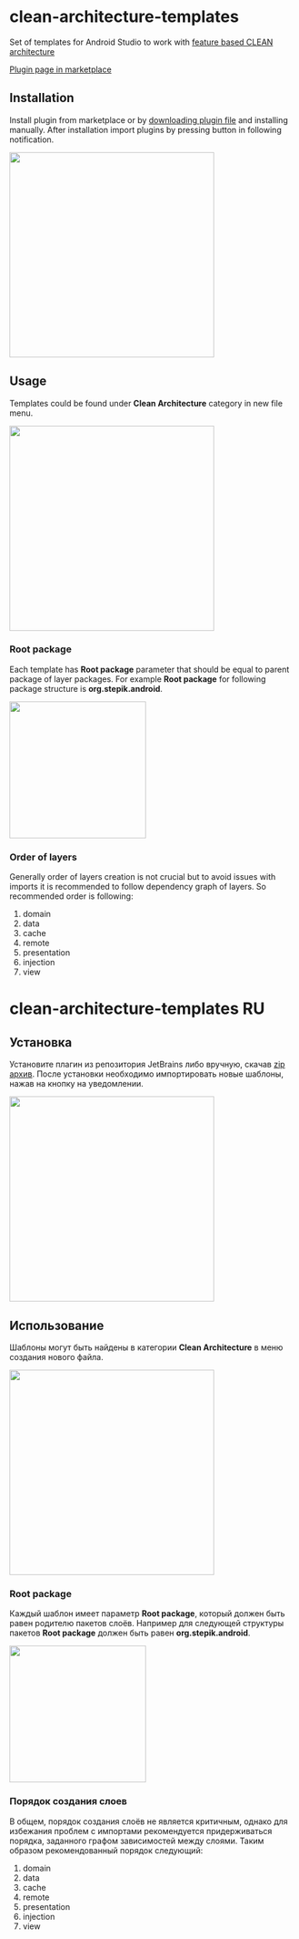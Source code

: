 # clean-architecture-templates
Set of templates for Android Studio to work with [feature based CLEAN architecture](https://hackmd.io/@4F6roGkFSHeYx4R4sBs7ew/BJg82eA7N?type=view)

[Plugin page in marketplace](https://plugins.jetbrains.com/plugin/13275-code-templates-for-feature-based-clean-android-architecture)

## Installation 
Install plugin from marketplace or by [downloading plugin file](https://github.com/eadm/clean-architecture-templates/releases) and installing manually. After installation import plugins by pressing button in following notification.

<img src="https://raw.githubusercontent.com/eadm/clean-architecture-templates/master/images/notification.png" width="360" />

## Usage
Templates could be found under **Clean Architecture** category in new file menu. 

<img src="https://raw.githubusercontent.com/eadm/clean-architecture-templates/master/images/category.png" width="360" />

### Root package
Each template has **Root package** parameter that should be equal to parent package of layer packages. For example **Root package** for following package structure is **org.stepik.android**.

<img src="https://i.imgur.com/5YOAvWy.png" width="240" />

### Order of layers
Generally order of layers creation is not crucial but to avoid issues with imports it is recommended to follow dependency graph of layers. So recommended order is following:
1. domain
2. data
3. cache
4. remote
5. presentation
6. injection
7. view

# clean-architecture-templates RU
## Установка 
Установите плагин из репозитория JetBrains либо вручную, скачав [zip архив](https://github.com/eadm/clean-architecture-templates/releases). После установки необходимо импортировать новые шаблоны, нажав на кнопку на уведомлении.

<img src="https://raw.githubusercontent.com/eadm/clean-architecture-templates/master/images/notification.png" width="360" />

## Использование
Шаблоны могут быть найдены в категории **Clean Architecture** в меню создания нового файла. 

<img src="https://raw.githubusercontent.com/eadm/clean-architecture-templates/master/images/category.png" width="360" />

### Root package
Каждый шаблон имеет параметр **Root package**, который должен быть равен родителю пакетов слоёв. Например для следующей структуры пакетов **Root package** должен быть равен **org.stepik.android**.

<img src="https://i.imgur.com/5YOAvWy.png" width="240" />

### Порядок создания слоев
В общем, порядок создания слоёв не является критичным, однако для избежания проблем с импортами рекомендуется придерживаться порядка, заданного графом зависимостей между слоями. Таким образом рекомендованный порядок следующий:
1. domain
2. data
3. cache
4. remote
5. presentation
6. injection
7. view
